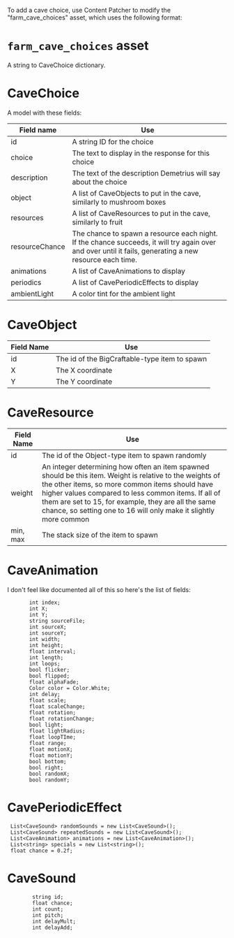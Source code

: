 To add a cave choice, use Content Patcher to modify the "farm_cave_choices" asset, which uses the following format:

# `farm_cave_choices` asset
A string to CaveChoice dictionary.

# CaveChoice
A model with these fields:

| Field name | Use |
| --- | --- |
| id | A string ID for the choice |
| choice | The text to display in the response for this choice |
| description | The text of the description Demetrius will say about the choice |
| object | A list of CaveObjects to put in the cave, similarly to mushroom boxes |
| resources | A list of CaveResources to put in the cave, similarly to fruit |
| resourceChance | The chance to spawn a resource each night. If the chance succeeds, it will try again over and over until it fails, generating a new resource each time. |
| animations | A list of CaveAnimations to display |
| periodics | A list of CavePeriodicEffects to display |
| ambientLight | A color tint for the ambient light |

# CaveObject
| Field Name | Use |
| --- | --- |
| id | The id of the BigCraftable-type item to spawn |
| X | The X coordinate |
| Y | The Y coordinate |

# CaveResource
| Field Name | Use |
| --- | --- |
| id | The id of the Object-type item to spawn randomly |
| weight | An integer determining how often an item spawned should be this item. Weight is relative to the weights of the other items, so more common items should have higher values compared to less common items. If all of them are set to 15, for example, they are all the same chance, so setting one to 16 will only make it slightly more common |
| min, max | The stack size of the item to spawn |

# CaveAnimation
I don't feel like documented all of this so here's the list of fields:
```
       int index;
       int X;
       int Y;
       string sourceFile;
       int sourceX;
       int sourceY;
       int width;
       int height;
       float interval;
       int length;
       int loops;
       bool flicker;
       bool flipped;
       float alphaFade;
       Color color = Color.White;
       int delay;
       float scale;
       float scaleChange;
       float rotation;
       float rotationChange;
       bool light;
       float lightRadius;
       float loopTIme;
       float range;
       float motionX;
       float motionY;
       bool bottom;
       bool right;
       bool randomX;
       bool randomY;
```

# CavePeriodicEffect
```
 List<CaveSound> randomSounds = new List<CaveSound>();
 List<CaveSound> repeatedSounds = new List<CaveSound>();
 List<CaveAnimation> animations = new List<CaveAnimation>();
 List<string> specials = new List<string>();
 float chance = 0.2f;
```

# CaveSound
```
        string id;
        float chance;
        int count;
        int pitch;
        int delayMult;
        int delayAdd;
```

